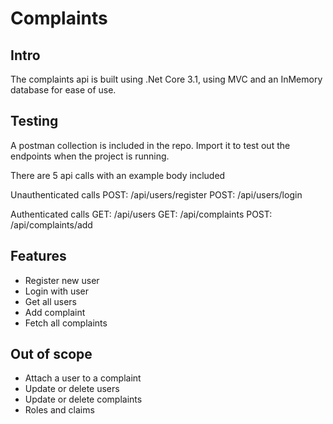 # Complaints

## Intro
The complaints api is built using .Net Core 3.1, using MVC and an InMemory database for ease of use.

## Testing
A postman collection is included in the repo. 
Import it to test out the endpoints when the project is running.

There are 5 api calls with an example body included

Unauthenticated calls
POST: /api/users/register
POST: /api/users/login

Authenticated calls
GET: /api/users
GET: /api/complaints
POST: /api/complaints/add

## Features
- Register new user
- Login with user
- Get all users
- Add complaint
- Fetch all complaints

## Out of scope
- Attach a user to a complaint
- Update or delete users
- Update or delete complaints
- Roles and claims
